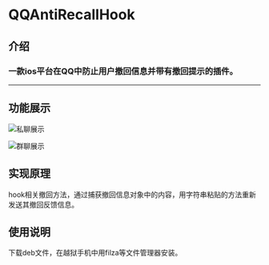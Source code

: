# QQAntiRecallHook
## 介绍
### 一款ios平台在QQ中防止用户撤回信息并带有撤回提示的插件。
***
## 功能展示
![私聊展示](https://github.com/TouGBao/QQAntiRecallHook/blob/master/img_0329.jpg)

![群聊展示](https://github.com/TouGBao/QQAntiRecallHook/blob/master/854B31D6CC9588C8657AEEE8ABEDABF6.jpg)
## 实现原理
hook相关撤回方法，通过捕获撤回信息对象中的内容，用字符串粘贴的方法重新发送其撤回反馈信息。
## 使用说明
下载deb文件，在越狱手机中用filza等文件管理器安装。
